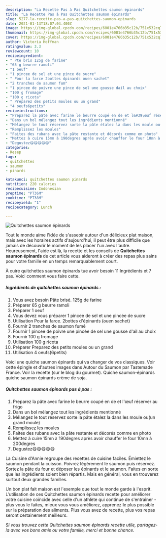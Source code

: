 ```yaml
---
description: "La Recette Pas à Pas Quitchettes saumon épinards"
title: "La Recette Pas à Pas Quitchettes saumon épinards"
slug: 5277-la-recette-pas-a-pas-quitchettes-saumon-epinards
date: 2021-01-13T18:07:04.400Z
image: https://img-global.cpcdn.com/recipes/6001e4766b35c12b/751x532cq70/quitchettes-saumon-epinards-photo-principale-de-la-recette.jpg
thumbnail: https://img-global.cpcdn.com/recipes/6001e4766b35c12b/751x532cq70/quitchettes-saumon-epinards-photo-principale-de-la-recette.jpg
cover: https://img-global.cpcdn.com/recipes/6001e4766b35c12b/751x532cq70/quitchettes-saumon-epinards-photo-principale-de-la-recette.jpg
author: Victoria Hoffman
ratingvalue: 3.3
reviewcount: 10
recipeingredient:
- " Pte bris 125g de farine"
- "65 g beurre ramoli"
- "1 oeuf"
- "1 pincee de sel et une pince de sucre"
- " Pour la farce 2bottes dpinards ouen sachet"
- "2 tranches de saumon fum"
- "1 pincee de poivre une pince de sel une gousse dail au choix"
- "100 g fromage"
- "100 g ricota"
- " Preparez des petits moules ou un grand"
- "4 oeufs6petits"
recipeinstructions:
- "Preparez la pâte avec farine le beurre coupé en de et l&#39;œuf réserver au frigo"
- "Dans un bol mélangez tout les ingrédients mentionné"
- "Mélangez le tout réservez sorte la pâte étalez la dans les moule ou(un grand moule)"
- "Remplissez les moules"
- "Faites des rubans avec la pâte restante et décorés comme en photo"
- "Mettez à cuire 15mn à 190degres après avoir chauffer le four 10mn à 200degres"
- "Degustez😋😋😋😋😋"
categories:
- Resep
tags:
- quitchettes
- saumon
- pinards

katakunci: quitchettes saumon pinards 
nutrition: 220 calories
recipecuisine: Indonesian
preptime: "PT36M"
cooktime: "PT38M"
recipeyield: "1"
recipecategory: Lunch

---
```



![Quitchettes saumon épinards](https://img-global.cpcdn.com/recipes/6001e4766b35c12b/751x532cq70/quitchettes-saumon-epinards-photo-principale-de-la-recette.jpg)

Tout le monde aime l'idée de s'asseoir autour d'un délicieux plat maison, mais avec les horaires actifs d'aujourd'hui, il peut être plus difficile que jamais de découvrir le moment de les placer l'un avec l'autre. Heureusement, l'aide est là, la recette et les conseils de <strong> Quitchettes saumon épinards </strong> de cet article vous aideront à créer des repas plus sains pour votre famille en un temps remarquablement court.

<!--inarticleads1-->

À cuire quitchettes saumon épinards tue avoir besoin 11 Ingrédients et 7 pas. Voici comment vous faire cette.

##### Ingrédients de quitchettes saumon épinards :

1. Vous avez besoin  Pâte brisé. 125g de farine
1. Préparer 65 g beurre ramoli
1. Préparer 1 oeuf
1. Vous devez vous préparer 1 pincee de sel et une pincée de sucre
1. Utilisation  Pour la farce. 2bottes d&#39;épinards (ouen sachet)
1. Fournir 2 tranches de saumon fumé
1. Fournir 1 pincee de poivre une pincée de sel une gousse d&#39;ail au choix
1. Fournir 100 g fromage
1. Utilisation 100 g ricota
1. Préparer  Preparez des petits moules ou un grand
1. Utilisation 4 oeufs(6petits)


Voici une quiche saumon épinards qui va changer de vos classiques. Voir cette épingle et d&#39;autres images dans Autour du Saumon par Tastemade France. Voir la recette (sur le blog du gourmet). Quiche saumon-épinards quiche saumon épinards crème de soja. 

<!--inarticleads2-->

##### Quitchettes saumon épinards pas à pas :

1. Preparez la pâte avec farine le beurre coupé en de et l&#39;œuf réserver au frigo
1. Dans un bol mélangez tout les ingrédients mentionné
1. Mélangez le tout réservez sorte la pâte étalez la dans les moule ou(un grand moule)
1. Remplissez les moules
1. Faites des rubans avec la pâte restante et décorés comme en photo
1. Mettez à cuire 15mn à 190degres après avoir chauffer le four 10mn à 200degres
1. Degustez😋😋😋😋😋


La Cuisine d&#39;Annie regroupe des recettes de cuisine faciles. Émiettez le saumon pendant la cuisson. Poivrez légèrement le saumon puis réservez. Sortez la pâte du four et déposer les épinards et le saumon. Faites en sorte que les ingrédients soient bien répartis. Mais en général, vous en trouverez surtout deux grandes familles. 

<!--inarticleads1-->

<p>
Un bon plat fait maison est l'exemple que tout le monde garde à l'esprit. L'utilisation de ces Quitchettes saumon épinards recette pour améliorer votre cuisine coïncide avec celle d'un athlète qui continue de s'entraîner - plus vous le faites, mieux vous vous améliorez, apprenez le plus possible sur la préparation des aliments. Plus vous avez de recette, plus vos repas seront certainement meilleurs.
</p>

<p>
<i>Si vous trouvez cette Quitchettes saumon épinards recette utile, partagez-la avec vos bons amis ou votre famille, merci et bonne chance.</i>
</p>
